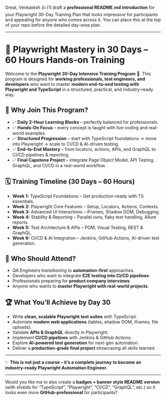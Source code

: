 Great, Venkatesh 👍 I’ll draft a **professional README.md introduction** for your Playwright 30-Day Training Plan that looks impressive for participants and appealing for anyone who comes across it. You can place this at the top of your repo before the detailed day-wise plan.

---

# 🚀 Playwright Mastery in 30 Days – 60 Hours Hands-on Training

Welcome to the **Playwright 30-Day Intensive Training Program** 🎯.
This program is designed for **working professionals, test engineers, and developers** who want to master **modern end-to-end testing with Playwright and TypeScript** in a structured, practical, and industry-ready way.

## 📌 Why Join This Program?

* ✅ **Daily 2-Hour Learning Blocks** – perfectly balanced for professionals.
* ✅ **Hands-On Focus** – every concept is taught with live coding and real-world examples.
* ✅ **Structured Progression** – start with TypeScript foundations → move into Playwright → scale to CI/CD & AI-driven testing.
* ✅ **End-to-End Mastery** – from locators, actions, APIs, and GraphQL to CI/CD pipelines & reporting.
* ✅ **Final Capstone Project** – integrate Page Object Model, API Testing, GraphQL, and CI/CD in a real-world workflow.

## 🗓️ Training Timeline (30 Days – 60 Hours)

* **Week 1:** TypeScript Foundations – Get production-ready with TS essentials.
* **Week 2:** Playwright Core Features – Setup, Locators, Actions, Contexts.
* **Week 3:** Advanced UI Interactions – iFrames, Shadow DOM, Debugging.
* **Week 4:** Stability & Reporting – Parallel runs, flaky test handling, Allure reports.
* **Week 5:** Test Architecture & APIs – POM, Visual Testing, REST & GraphQL.
* **Week 6:** CI/CD & AI Integration – Jenkins, GitHub Actions, AI-driven test generation.

## 🎯 Who Should Attend?

* QA Engineers transitioning to **automation-first** approaches.
* Developers who want to integrate **E2E testing into CI/CD pipelines**.
* Professionals preparing for **product company interviews**.
* Anyone who wants to **master Playwright with real-world projects**.

## 🏆 What You’ll Achieve by Day 30

* Write **clean, scalable Playwright test suites** with TypeScript.
* Automate **modern web applications** (tables, shadow DOM, iframes, file uploads).
* Validate **APIs & GraphQL** directly in Playwright.
* Implement **CI/CD pipelines** with Jenkins & GitHub Actions.
* Explore **AI-powered test generation** for next-gen automation.
* Deliver a **production-grade final project** showcasing all skills learned.

---

✨ **This is not just a course – it’s a complete journey to become an industry-ready Playwright Automation Engineer.**

---

Would you like me to also create a **badges + banner style README version** (with shields for “TypeScript”, “Playwright”, “CI/CD”, “GraphQL”, etc.) so it looks even more **GitHub-professional** for participants?
